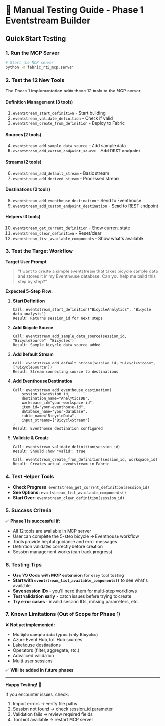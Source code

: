 # 🧪 Manual Testing Guide - Phase 1 Eventstream Builder

## Quick Start Testing

### 1. Run the MCP Server
```bash
# Start the MCP server
python -m fabric_rti_mcp.server
```

### 2. Test the 12 New Tools

The Phase 1 implementation adds these 12 tools to the MCP server:

#### Definition Management (3 tools)
1. `eventstream_start_definition` - Start building
2. `eventstream_validate_definition` - Check if valid
3. `eventstream_create_from_definition` - Deploy to Fabric

#### Sources (2 tools)  
4. `eventstream_add_sample_data_source` - Add sample data
5. `eventstream_add_custom_endpoint_source` - Add REST endpoint

#### Streams (2 tools)
6. `eventstream_add_default_stream` - Basic stream
7. `eventstream_add_derived_stream` - Processed stream

#### Destinations (2 tools)
8. `eventstream_add_eventhouse_destination` - Send to Eventhouse
9. `eventstream_add_custom_endpoint_destination` - Send to REST endpoint

#### Helpers (3 tools)
10. `eventstream_get_current_definition` - Show current state
11. `eventstream_clear_definition` - Reset/clear
12. `eventstream_list_available_components` - Show what's available

### 3. Test the Target Workflow

**Target User Prompt:** 
> "I want to create a simple eventstream that takes bicycle sample data and stores it in my Eventhouse database. Can you help me build this step by step?"

**Expected 5-Step Flow:**

1. **Start Definition**
   ```
   Call: eventstream_start_definition("BicycleAnalytics", "Bicycle data analysis")
   Result: Returns session_id for next steps
   ```

2. **Add Bicycle Source**
   ```
   Call: eventstream_add_sample_data_source(session_id, "BicycleSource", "Bicycles")
   Result: Sample bicycle data source added
   ```

3. **Add Default Stream**
   ```
   Call: eventstream_add_default_stream(session_id, "BicycleStream", ["BicycleSource"])
   Result: Stream connecting source to destinations
   ```

4. **Add Eventhouse Destination**
   ```
   Call: eventstream_add_eventhouse_destination(
       session_id=session_id,
       destination_name="AnalyticsDB",
       workspace_id="your-workspace-id",
       item_id="your-eventhouse-id", 
       database_name="your-database",
       table_name="BicycleData",
       input_streams=["BicycleStream"]
   )
   Result: Eventhouse destination configured
   ```

5. **Validate & Create**
   ```
   Call: eventstream_validate_definition(session_id)
   Result: Should show "valid": true
   
   Call: eventstream_create_from_definition(session_id, workspace_id)
   Result: Creates actual eventstream in Fabric
   ```

### 4. Test Helper Tools

- **Check Progress:** `eventstream_get_current_definition(session_id)`
- **See Options:** `eventstream_list_available_components()`  
- **Start Over:** `eventstream_clear_definition(session_id)`

### 5. Success Criteria

✅ **Phase 1 is successful if:**
- All 12 tools are available in MCP server
- User can complete the 5-step bicycle → Eventhouse workflow
- Tools provide helpful guidance and error messages
- Definition validates correctly before creation
- Session management works (can track progress)

### 6. Testing Tips

- **Use VS Code with MCP extension** for easy tool testing
- **Start with `eventstream_list_available_components()`** to see what's available
- **Save session IDs** - you'll need them for multi-step workflows
- **Test validation early** - catch issues before trying to create
- **Try error cases** - invalid session IDs, missing parameters, etc.

### 7. Known Limitations (Out of Scope for Phase 1)

❌ **Not yet implemented:**
- Multiple sample data types (only Bicycles)
- Azure Event Hub, IoT Hub sources  
- Lakehouse destinations
- Operators (filter, aggregate, etc.)
- Advanced validation
- Multi-user sessions

✅ **Will be added in future phases**

---

**Happy Testing!** 🚀

If you encounter issues, check:
1. Import errors → verify file paths
2. Session not found → check session_id parameter
3. Validation fails → review required fields
4. Tool not available → restart MCP server
